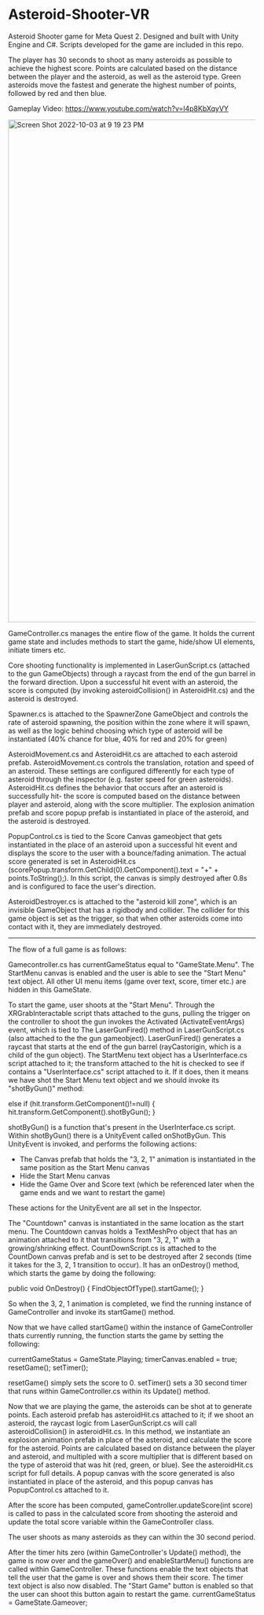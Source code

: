 # Asteroid-Shooter-VR
Asteroid Shooter game for Meta Quest 2. Designed and built with Unity Engine and C#. Scripts developed for the game are included in this repo.

The player has 30 seconds to shoot as many asteroids as possible to achieve the highest score. Points are calculated based on the distance between the player and the asteroid, as well as the asteroid type. Green asteroids move the fastest and generate the highest number of points, followed by red and then blue.

Gameplay Video: https://www.youtube.com/watch?v=l4p8KbXqyVY

<img width="1023" alt="Screen Shot 2022-10-03 at 9 19 23 PM" src="https://user-images.githubusercontent.com/7616530/193733445-bbe13082-a6eb-4102-b13a-b62344dddce2.png">

GameController.cs manages the entire flow of the game. It holds the current game state and includes methods to start the game, hide/show UI elements, initiate timers etc. 

Core shooting functionality is implemented in LaserGunScript.cs (attached to the gun GameObjects) through a raycast from the end of the gun barrel in the forward direction. Upon a successful hit event with an asteroid, the score is computed (by invoking asteroidCollision() in AsteroidHit.cs) and the asteroid is destroyed. 

Spawner.cs is attached to the SpawnerZone GameObject and controls the rate of asteroid spawning, the position within the zone where it will spawn, as well as the logic behind choosing which type of asteroid will be instantiated (40% chance for blue, 40% for red and 20% for green)

AsteroidMovement.cs and AsteroidHit.cs are attached to each asteroid prefab. AsteroidMovement.cs controls the translation, rotation and speed of an asteroid. These settings are configured differently for each type of asteroid through the inspector (e.g. faster speed for green asteroids). AsteroidHit.cs  defines the behavior that occurs after an asteroid is successfully hit- the score is computed based on the distance between player and asteroid, along with the score multiplier. The explosion animation prefab and score popup prefab is instantiated in place of the asteroid, and the asteroid is destroyed.

PopupControl.cs is tied to the Score Canvas gameobject that gets instantiated in the place of an asteroid upon a successful hit event and displays the score to the user with a bounce/fading animation. The actual score generated is set in AsteroidHit.cs (scorePopup.transform.GetChild(0).GetComponent<TextMeshProUGUI>().text = "+" + points.ToString();). In this script, the canvas is simply destroyed after 0.8s and is configured to face the user's direction.

AsteroidDestroyer.cs is attached to the "asteroid kill zone", which is an invisible GameObject that has a rigidbody and collider. The collider for this game object is set as the trigger, so that when other asteroids come into contact with it, they are immediately destroyed. 

---------------------------------------------------------------------------------------------------------------------------------------------------------
The flow of a full game is as follows:

Gamecontroller.cs has currentGameStatus equal to "GameState.Menu". The StartMenu canvas is enabled and the user is able to see the "Start Menu" text object. All other UI menu items (game over text, score, timer etc.) are hidden in this GameState.

To start the game, user shoots at the "Start Menu". Through the XRGrabInteractable script thats attached to the guns, pulling the trigger on the controller to shoot the gun invokes the Activated (ActivateEventArgs) event, which is tied to The LaserGunFired() method in LaserGunScript.cs (also attached to the the gun gameobject). LaserGunFired() generates a raycast that starts at the end of the gun barrel (rayCastorigin, which is a child of the gun object). The StartMenu text object has a UserInterface.cs script attached to it; the transform attached to the hit is checked to see if contains a "UserInterface.cs" script attached to it. If it does, then it means we have shot the Start Menu text object and we should invoke its "shotByGun()" method:

 else if (hit.transform.GetComponent<UserInterface>()!=null)
            {
                hit.transform.GetComponent<UserInterface>().shotByGun();
            }
            
shotByGun() is a function that's present in the UserInterface.cs script. Within shotByGun() there is a UnityEvent called onShotByGun. This UnityEvent is invoked, and performs the following actions:
 
 - The Canvas prefab that holds the "3, 2, 1" animation is instantiated in the same position as the Start Menu canvas
 - Hide the Start Menu canvas
 - Hide the Game Over and Score text (which be referenced later when the game ends and we want to restart the game)
 
These actions for the UnityEvent are all set in the Inspector.
 
The "Countdown" canvas is instantiated in the same location as the start menu. The Countdown canvas holds a TextMeshPro object that has an animation attached to it that transitions from "3, 2, 1" with a growing/shrinking effect. CountDownScript.cs is attached to the CountDown canvas prefab and is set to be destroyed after 2 seconds (time it takes for the 3, 2, 1 transition to occur). It has an onDestroy() method, which starts the game by doing the following:
 
  public void OnDestroy()
    {
        FindObjectOfType<GameController>().startGame();
    }
    
 So when the 3, 2, 1 animation is completed, we find the running instance of GameController and invoke its startGame() method.
 
 Now that we have called startGame() within the instance of GameController thats currently running, the function starts the game by setting the following: 
 
   currentGameStatus = GameState.Playing;
   timerCanvas.enabled = true;
   resetGame();
   setTimer();
   
resetGame() simply sets the score to 0. setTimer() sets a 30 second timer that runs within GameController.cs within its Update() method.

Now that we are playing the game, the asteroids can be shot at to generate points. Each asteroid prefab has asteroidHit.cs attached to it; if we shoot an asteroid, the raycast logic from LaserGunScript.cs will call asteroidCollision() in asteroidHit.cs. In this method, we instantiate an explosion animation prefab in place of the asteroid, and calculate the score for the asteroid. Points are calculated based on distance between the player and asteroid, and multipled with a score multiplier that is different based on the type of asteroid that was hit (red, green, or blue). See the asteroidHit.cs script for full details. A popup canvas with the score generated is also instantiated in place of the asteroid, and this popup canvas has PopupControl.cs attached to it.

After the score has been computed, gameController.updateScore(int score) is called to pass in the calculated score from shooting the asteroid and update the total score variable within the GameController class. 

The user shoots as many asteroids as they can within the 30 second period.

After the timer hits zero (within GameController's Update() method), the game is now over and the gameOver() and enableStartMenu() functions are called within GameController. These functions enable the text objects that tell the user that the game is over and shows them their score. The timer text object is also now disabled. The "Start Game" button is enabled so that the user can shoot this button again to restart the game. currentGameStatus = GameState.Gameover;



